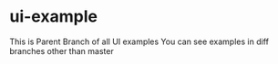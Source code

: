 # ui-example
This is Parent Branch of all UI examples
You can see examples in diff branches other than master
